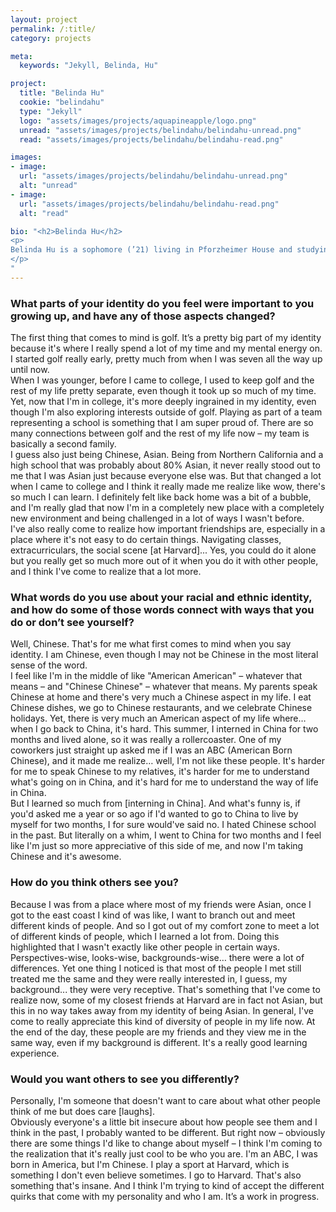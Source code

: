 ```yaml
---
layout: project
permalink: /:title/
category: projects

meta:
  keywords: "Jekyll, Belinda, Hu"

project:
  title: "Belinda Hu"
  cookie: "belindahu"
  type: "Jekyll"
  logo: "assets/images/projects/aquapineapple/logo.png"
  unread: "assets/images/projects/belindahu/belindahu-unread.png"
  read: "assets/images/projects/belindahu/belindahu-read.png"

images:
- image:
  url: "assets/images/projects/belindahu/belindahu-unread.png"
  alt: "unread"
- image:
  url: "assets/images/projects/belindahu/belindahu-read.png"
  alt: "read"

bio: "<h2>Belinda Hu</h2>
<p>
Belinda Hu is a sophomore (’21) living in Pforzheimer House and studying History of Science. She is from the Bay Area of California. On campus, Belinda is a member of the women’s golf team and a house representative for the Resource Efficiency Program.
</p>
"
---
```


<h3>What parts of your identity do you feel were important to you growing up, and have any of those aspects changed?</h3>
<p>
The first thing that comes to mind is golf. It’s a pretty big part of my identity because it's where I really spend a lot of my time and my mental energy on. I started golf really early, pretty much from when I was seven all the way up until now.
<br>
When I was younger, before I came to college, I used to keep golf and the rest of my life pretty separate, even though it took up so much of my time. Yet, now that I'm in college, it's more deeply ingrained in my identity, even though I'm also exploring interests outside of golf. Playing as part of a team representing a school is something that I am super proud of. There are so many connections between golf and the rest of my life now – my team is basically a second family.
<br>
I guess also just being Chinese, Asian. Being from Northern California and a high school that was probably about 80% Asian, it never really stood out to me that I was Asian just because everyone else was. But that changed a lot when I came to college and I think it really made me realize like wow, there's so much I can learn. I definitely felt like back home was a bit of a bubble, and I'm really glad that now I'm in a completely new place with a completely new environment and being challenged in a lot of ways I wasn't before.
<br>
I've also really come to realize how important friendships are, especially in a place where it's not easy to do certain things. Navigating classes, extracurriculars, the social scene [at Harvard]... Yes, you could do it alone but you really get so much more out of it when you do it with other people, and I think I've come to realize that a lot more.
</p>

<h3>What words do you use about your racial and ethnic identity, and how do some of those words connect with ways that you do or don’t see yourself?</h3>
<p>
Well, Chinese. That's for me what first comes to mind when you say identity. I am Chinese, even though I may not be Chinese in the most literal sense of the word.
<br>
I feel like I'm in the middle of like "American American" – whatever that means – and "Chinese Chinese" – whatever that means. My parents speak Chinese at home and there's very much a Chinese aspect in my life. I eat Chinese dishes, we go to Chinese restaurants, and we celebrate Chinese holidays. Yet, there is very much an American aspect of my life where… when I go back to China, it's hard. This summer, I interned in China for two months and lived alone, so it was really a rollercoaster. One of my coworkers just straight up asked me if I was an ABC (American Born Chinese), and it made me realize… well, I'm not like these people. It's harder for me to speak Chinese to my relatives, it's harder for me to understand what's going on in China, and it's hard for me to understand the way of life in China.
<br>
But I learned so much from [interning in China]. And what's funny is, if you'd asked me a year or so ago if I'd wanted to go to China to live by myself for two months, I for sure would've said no. I hated Chinese school in the past. But literally on a whim, I went to China for two months and I feel like I'm just so more appreciative of this side of me, and now I'm taking Chinese and it's awesome.
</p>

<h3>How do you think others see you?</h3>
<p>
Because I was from a place where most of my friends were Asian, once I got to the east coast I kind of was like, I want to branch out and meet different kinds of people. And so I got out of my comfort zone to meet a lot of different kinds of people, which I learned a lot from. Doing this highlighted that I wasn't exactly like other people in certain ways. Perspectives-wise, looks-wise, backgrounds-wise… there were a lot of differences. Yet one thing I noticed is that most of the people I met still treated me the same and they were really interested in, I guess, my background... they were very receptive. That's something that I've come to realize now, some of my closest friends at Harvard are in fact not Asian, but this in no way takes away from my identity of being Asian. In general, I've come to really appreciate this kind of diversity of people in my life now. At the end of the day, these people are my friends and they view me in the same way, even if my background is different. It's a really good learning experience.
</p>

<h3>Would you want others to see you differently?</h3>
<p>
Personally, I'm someone that doesn't want to care about what other people think of me but does care [laughs].
<br>
Obviously everyone's a little bit insecure about how people see them and I think in the past, I probably wanted to be different. But right now – obviously there are some things I'd like to change about myself – I think I'm coming to the realization that it's really just cool to be who you are. I'm an ABC, I was born in America, but I'm Chinese. I play a sport at Harvard, which is something I don't even believe sometimes. I go to Harvard. That's also something that's insane. And I think I'm trying to kind of accept the different quirks that come with my personality and who I am. It’s a work in progress.
</p>
